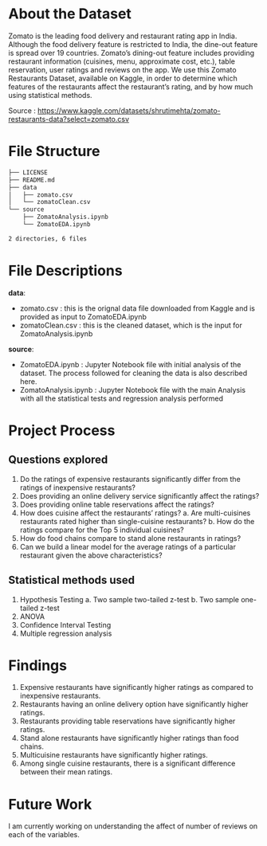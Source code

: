 # About the Dataset
Zomato is the leading food delivery and restaurant rating app in India. Although the food
delivery feature is restricted to India, the dine-out feature is spread over 19 countries. Zomato’s
dining-out feature includes providing restaurant information (cuisines, menu, approximate cost,
etc.), table reservation, user ratings and reviews on the app.
We use this Zomato Restaurants Dataset, available on Kaggle, in order to determine which
features of the restaurants affect the restaurant’s rating, and by how much using statistical
methods.

Source : https://www.kaggle.com/datasets/shrutimehta/zomato-restaurants-data?select=zomato.csv

# File Structure
```bash
├── LICENSE
├── README.md
├── data
│   ├── zomato.csv
│   └── zomatoClean.csv
└── source
    ├── ZomatoAnalysis.ipynb
    └── ZomatoEDA.ipynb

2 directories, 6 files
```

# File Descriptions

**data**:
- zomato.csv : this is the orignal data file downloaded from Kaggle and is provided as input to ZomatoEDA.ipynb
- zomatoClean.csv : this is the cleaned dataset, which is the input for ZomatoAnalysis.ipynb

**source**:
- ZomatoEDA.ipynb : Jupyter Notebook file with initial analysis of the dataset. The process followed for cleaning the data is also described here.
- ZomatoAnalysis.ipynb : Jupyter Notebook file with the main Analysis with all the statistical tests and regression analysis performed

# Project Process

## Questions explored
1. Do the ratings of expensive restaurants significantly differ from the ratings of
inexpensive restaurants?
2. Does providing an online delivery service significantly affect the ratings?
3. Does providing online table reservations affect the ratings?
4. How does cuisine affect the restaurants’ ratings?
a. Are multi-cuisines restaurants rated higher than single-cuisine restaurants?
b. How do the ratings compare for the Top 5 individual cuisines?
5. How do food chains compare to stand alone restaurants in ratings?
6. Can we build a linear model for the average ratings of a particular restaurant given the
above characteristics?

## Statistical methods used
1. Hypothesis Testing
a. Two sample two-tailed z-test
b. Two sample one-tailed z-test
2. ANOVA
3. Confidence Interval Testing
4. Multiple regression analysis

# Findings

1. Expensive restaurants have significantly higher ratings as compared to inexpensive
restaurants.
2. Restaurants having an online delivery option have significantly higher ratings.
3. Restaurants providing table reservations have significantly higher ratings.
4. Stand alone restaurants have significantly higher ratings than food chains.
5. Multicuisine restaurants have significantly higher ratings.
6. Among single cuisine restaurants, there is a significant difference between their mean
ratings.


# Future Work

I am currently working on understanding the affect of number of reviews on each of the variables.
